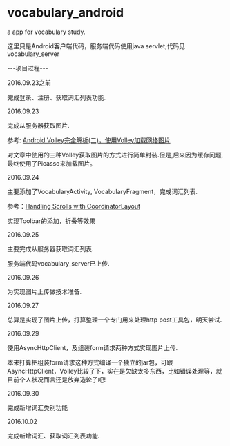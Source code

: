 # vocabulary_android
<p>a app for vocabulary study.</p>
<p>这里只是Android客户端代码，服务端代码使用java servlet,代码见vocabulary_server</p>

---项目过程---

2016.09.23之前
<p>完成登录、注册、获取词汇列表功能.</p>

2016.09.23
<p>完成从服务器获取图片.</p>
<p>参考: <a href="http://blog.csdn.net/guolin_blog/article/details/17482165">Android Volley完全解析(二)，使用Volley加载网络图片</a> </p>
<p>对文章中使用的三种Volley获取图片的方式进行简单封装.但是,后来因为缓存问题,最终使用了Picasso来加载图片。</p>

2016.09.24
<p>主要添加了VocabularyActivity, VocabularyFragment，完成词汇列表.</p>
<p>参考：<a href="https://guides.codepath.com/android/Handling-Scrolls-with-CoordinatorLayout">Handling Scrolls with CoordinatorLayout</a> </p>
<p>实现Toolbar的添加，折叠等效果</p>

2016.09.25
<p>主要完成从服务器获取词汇列表.</p>
<p>服务端代码vocabulary_server已上传.</p>

2016.09.26
<p>为实现图片上传做技术准备.</p>

2016.09.27
<p>总算是实现了图片上传，打算整理一个专门用来处理http post工具包，明天尝试.</p>

2016.09.29
<p>使用AsyncHttpClient，及组装form请求两种方式实现图片上传.</p>
<p>本来打算把组装form请求这种方式编译一个独立的jar包，可跟AsyncHttpClient，Volley比较了下，实在是欠缺太多东西，比如错误处理等，就目前个人状况而言还是放弃造轮子吧!</p>

2016.09.30
<p>完成新增词汇类别功能</p>

2016.10.02
<p>完成新增词汇、获取词汇列表功能.</p>